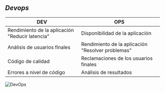 ## *Devops*

|DEV          |  OPS         | 
|-------------|--------------|
|Rendimiento de la aplicación "Reducir latencia"| Disponibilidad de la aplicación|
|Análisis de usuarios finales| Rendimiento de la aplicación "Resolver problemas"|
|Código de calidad| Reclamaciones de los usuarios finales|
|Errores a nivel de código| Análisis de resultados|


![DevOps](https://www.bbvanexttechnologies.com/wp-content/uploads/2019/02/DevOps.png)
